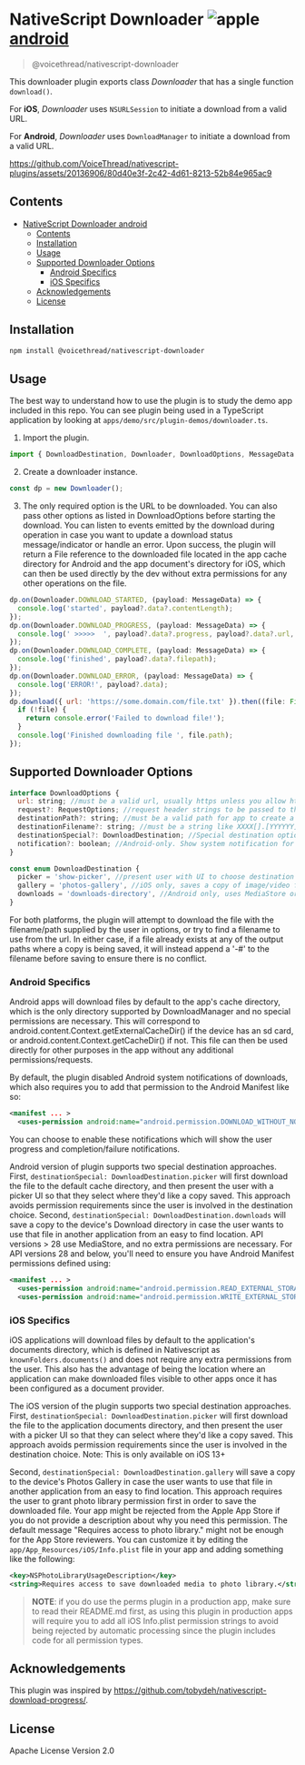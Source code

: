 # NativeScript Downloader ![apple](https://cdn3.iconfinder.com/data/icons/picons-social/57/16-apple-32.png)[android](https://cdn4.iconfinder.com/data/icons/logos-3/228/android-32.png)

> @voicethread/nativescript-downloader

This downloader plugin exports class _Downloader_ that has a single function `download()`.

For **iOS**, _Downloader_ uses `NSURLSession` to initiate a download from a valid URL.

For **Android**, _Downloader_ uses `DownloadManager` to initiate a download from a valid URL.

https://github.com/VoiceThread/nativescript-plugins/assets/20136906/80d40e3f-2c42-4d61-8213-52b84e965ac9

## Contents

- [NativeScript Downloader android](#nativescript-downloader-android)
  - [Contents](#contents)
  - [Installation](#installation)
  - [Usage](#usage)
  - [Supported Downloader Options](#supported-downloader-options)
    - [Android Specifics](#android-specifics)
    - [iOS Specifics](#ios-specifics)
  - [Acknowledgements](#acknowledgements)
  - [License](#license)

## Installation

```bash
npm install @voicethread/nativescript-downloader
```

## Usage

The best way to understand how to use the plugin is to study the demo app included in this repo. You can see plugin being used in a TypeScript application by looking at `apps/demo/src/plugin-demos/downloader.ts`.

1. Import the plugin.

```javascript
import { DownloadDestination, Downloader, DownloadOptions, MessageData } from '@voicethread/nativescript-downloader';
```

2. Create a downloader instance.

```javascript
const dp = new Downloader();
```

3. The only required option is the URL to be downloaded. You can also pass other options as listed in DownloadOptions before starting the download. You can listen to events emitted by the download during operation in case you want to update a download status message/indicator or handle an error. Upon success, the plugin will return a File reference to the downloaded file located in the app cache directory for Android and the app document's directory for iOS, which can then be used directly by the dev without extra permissions for any other operations on the file.

```javascript
dp.on(Downloader.DOWNLOAD_STARTED, (payload: MessageData) => {
  console.log('started', payload?.data?.contentLength);
});
dp.on(Downloader.DOWNLOAD_PROGRESS, (payload: MessageData) => {
  console.log(' >>>>>  ', payload?.data?.progress, payload?.data?.url, payload?.data?.destinationFilename);
});
dp.on(Downloader.DOWNLOAD_COMPLETE, (payload: MessageData) => {
  console.log('finished', payload?.data?.filepath);
});
dp.on(Downloader.DOWNLOAD_ERROR, (payload: MessageData) => {
  console.log('ERROR!', payload?.data);
});
dp.download({ url: 'https://some.domain.com/file.txt' }).then((file: File) => {
  if (!file) {
    return console.error('Failed to download file!');
  }
  console.log('Finished downloading file ', file.path);
});
```

## Supported Downloader Options

```javascript
interface DownloadOptions {
  url: string; //must be a valid url, usually https unless you allow http in your app
  request?: RequestOptions; //request header strings to be passed to the https connection
  destinationPath?: string; //must be a valid path for app to create a new file (existing directory with valid filename)
  destinationFilename?: string; //must be a string like XXXX[].[YYYYYY] without any path preceding
  destinationSpecial?: DownloadDestination; //Special destination options discussed below
  notification?: boolean; //Android-only. Show system notification for download success/failure. defaults to false
}
```

```javascript
const enum DownloadDestination {
  picker = 'show-picker', //present user with UI to choose destination directory to save a copy
  gallery = 'photos-gallery', //iOS only, saves a copy of image/video files (matched by file extension) to iOS Photos Gallery, requires user permission.
  downloads = 'downloads-directory', //Android only, uses MediaStore or legacy approach to save a copy in Android Download directory
}
```

For both platforms, the plugin will attempt to download the file with the filename/path supplied by the user in options, or try to find a filename to use from the url. In either case, if a file already exists at any of the output paths where a copy is being saved, it will instead append a '-#' to the filename before saving to ensure there is no conflict.

### Android Specifics

Android apps will download files by default to the app's cache directory, which is the only directory supported by DownloadManager and no special permissions are necessary. This will correspond to android.content.Context.getExternalCacheDir() if the device has an sd card, or android.content.Context.getCacheDir() if not. This file can then be used directly for other purposes in the app without any additional permissions/requests.

By default, the plugin disabled Android system notifications of downloads, which also requires you to add that permission to the Android Manifest like so:

```xml
<manifest ... >
  <uses-permission android:name="android.permission.DOWNLOAD_WITHOUT_NOTIFICATION"/>
```

You can choose to enable these notifications which will show the user progress and completion/failure notifications.

Android version of plugin supports two special destination approaches. First, `destinationSpecial: DownloadDestination.picker` will first download the file to the default cache directory, and then present the user with a picker UI so that they select where they'd like a copy saved. This approach avoids permission requirements since the user is involved in the destination choice.
Second, `destinationSpecial: DownloadDestination.downloads` will save a copy to the device's Download directory in case the user wants to use that file in another application from an easy to find location. API versions > 28 use MediaStore, and no extra permissions are necessary. For API versions 28 and below, you'll need to ensure you have Android Manifest permissions defined using:

```xml
<manifest ... >
  <uses-permission android:name="android.permission.READ_EXTERNAL_STORAGE"/>
  <uses-permission android:name="android.permission.WRITE_EXTERNAL_STORAGE"/>
```

### iOS Specifics

iOS applications will download files by default to the application's documents directory, which is defined in Nativescript as `knownFolders.documents()` and does not require any extra permissions from the user. This also has the advantage of being the location where an application can make downloaded files visible to other apps once it has been configured as a document provider.

The iOS version of the plugin supports two special destination approaches. First, `destinationSpecial: DownloadDestination.picker` will first download the file to the application documents directory, and then present the user with a picker UI so that they can select where they'd like a copy saved. This approach avoids permission requirements since the user is involved in the destination choice. Note: This is only available on iOS 13+

Second, `destinationSpecial: DownloadDestination.gallery` will save a copy to the device's Photos Gallery in case the user wants to use that file in another application from an easy to find location. This approach requires the user to grant photo library permission first in order to save the downloaded file. Your app might be rejected from the Apple App Store if you do not provide a description about why you need this permission. The default message "Requires access to photo library." might not be enough for the App Store reviewers. You can customize it by editing the `app/App_Resources/iOS/Info.plist` file in your app and adding something like the following:

```xml
<key>NSPhotoLibraryUsageDescription</key>
<string>Requires access to save downloaded media to photo library.</string>
```

> **NOTE**: if you do use the perms plugin in a production app, make sure to read their README.md first, as using this plugin in production apps will require you to add all iOS Info.plist permission strings to avoid being rejected by automatic processing since the plugin includes code for all permission types.

## Acknowledgements

This plugin was inspired by https://github.com/tobydeh/nativescript-download-progress/.

## License

Apache License Version 2.0
